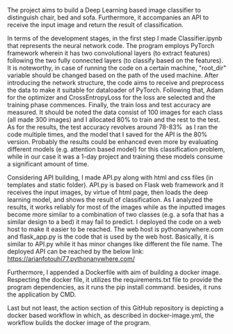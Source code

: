 The project aims to build a Deep Learning based image classifier to distinguish chair, bed and sofa. Furthermore, it accompanies an API to receive the input image and return the result of classification. 

In terms of the development stages, in the first step I made Classifier.ipynb that represents the neural network code. The program employs PyTorch framework wherein it has two convolutional layers (to extract features) following the two fully connected layers (to classify based on the features). It is noteworthy, in case of running the code on a certain machine, "root_dir" variable should be changed based on the path of the used machine. After introducing the network structure, the code aims to receive and preprocess the data to make it suitable for dataloader of PyTorch. Following that, Adam for the optimizer and CrossEntropyLoss for the loss are selected and the training phase commences. Finally, the train loss and test accuracy are measured. It should be noted the data consist of 100 images for each class (all made 300 images) and I allocated 80% to train and the rest to the test. As for the results, the test accuracy revolves around 78-83%  as I ran the code multiple times, and the model that I saved for the API is the 80% version. Probably the results could be enhanced even more by evaluating different models (e.g. attention based model) for this classification problem, while in our case it was a 1-day project and training these models consume a significant amount of time.

Considering API building, I made API.py along with html and css files (in templates and static folder). API.py is based on Flask web framework and it receives the input images, by virtue of html page, then loads the deep learning model, and shows the result of classification. As I analyzed the results, it works reliably for most of the images while as the inputted images become more similar to a combination of two classes (e.g. a sofa that has a similar design to a bed) it may fail to predict. I deployed the code on a web host to make it easier to be reached. The web host is pythonanywhere.com and flask_app.py is the code that is used by the web host. Basically, it is similar to API.py while it has minor changes like different the file name. The deployed API can be reached by the below link:
https://arianfotouhi77.pythonanywhere.com/

Furthermore, I appended a Dockerfile with aim of building a docker image. Respecting the docker file, it utilizes the requirements.txt file to provide the program dependencies, as it runs the pip install command. besides, it runs the application by CMD. 

Last but not least, the action section of this GitHub repository is depicting a docker based workflow in which, as described in docker-image.yml, the workflow builds the docker image of the program. 

